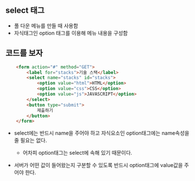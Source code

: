 ## select 태그

- 풀 다운 메뉴를 만들 때 사용함
- 자식태그인 option 태그를 이용해 메뉴 내용을 구성함

## 코드를 보자

```html
    <form action="#" method="GET">
        <label for="stacks">기술 스택</label>
        <select name="stacks" id="stacks">
            <option value="html">HTML</option>
            <option value="css">CSS</option>
            <option value="js">JAVASCRIPT</option>
        </select>
        <button type="submit">
            제출하기
        </button>
    </form>
```

- select에는 반드시 name을 주어야 하고 자식요소인 option태그에는 name속성을 줄 필요는 없다.
    - 어차피 option태그는 select에 속해 있기 때문이다.
    
- 서버가 어떤 값이 들어왔는지 구분할 수 있도록 반드시 option태그에 value값을 주어야 한다.
